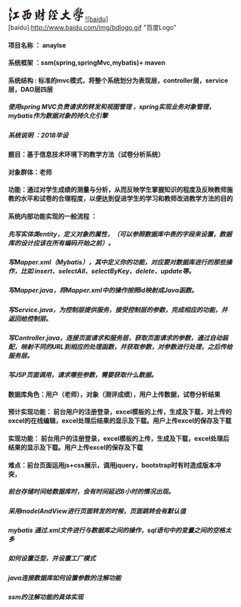 ![jxufe](https://github.com/FiseTch/anaylse/raw/master/src/main/webapp/images/logo.png) 
[![baidu]](http://baidu.com)
[baidu]:http://www.baidu.com/img/bdlogo.gif "百度Logo"
#### 项目名称 ： anaylse
#### 系统框架 ：ssm(spring,springMvc,mybatis)+ maven 
#### 系统结构 : 标准的mvc模式，将整个系统划分为表现层，controller层，service层，DAO层四层
  ##### 使用spring MVC负责请求的转发和视图管理 ，spring实现业务对象管理，mybatis作为数据对象的持久化引擎
  ##### 系统说明 ：2018毕设 
#### 题目：基于信息技术环境下的教学方法（试卷分析系统）
#### 对象群体：老师
#### 功能：通过对学生成绩的测量与分析，从而反映学生掌握知识的程度及反映教师施教的水平和试卷的合理程度，以便达到促进学生的学习和教师改进教学方法的目的
#### 系统内部功能实现的一般流程 ：
  ##### 先写实体类entity，定义对象的属性，（可以参照数据库中表的字段来设置，数据库的设计应该在所有编码开始之前）。
  ##### 写Mapper.xml（Mybatis），其中定义你的功能，对应要对数据库进行的那些操作，比如 insert、selectAll、selectByKey、delete、update等。
  ##### 写Mapper.java，将Mapper.xml中的操作按照id映射成Java函数。
  ##### 写Service.java，为控制层提供服务，接受控制层的参数，完成相应的功能，并返回给控制层。
  ##### 写Controller.java，连接页面请求和服务层，获取页面请求的参数，通过自动装配，映射不同的URL到相应的处理函数，并获取参数，对参数进行处理，之后传给服务层。
  ##### 写JSP页面调用，请求哪些参数，需要获取什么数据。

#### 数据库角色：用户（老师），对象（测评成绩），用户上传数据，试卷分析结果
#### 预计实现功能： 前台用户的注册登录，excel模板的上传，生成及下载，对上传的excel的在线编辑，excel处理后结果的显示及下载。用户上传excel的保存及下载
#### 实现功能： 前台用户的注册登录，excel模板的上传，生成及下载，excel处理后结果的显示及下载。用户上传excel的保存及下载

#### 难点：前台页面运用js+css展示，调用jquery，bootstrap时有时造成版本冲突，
 ##### 前台存储时间给数据库时，会有时间延迟8小时的情况出现。
 ##### 采用modelAndView进行页面转发的时候，页面跳转会有默认值
 ##### mybatis 通过.xml文件进行与数据库之间的操作，sql语句中的变量之间的空格太多
 ##### 如何设置泛型，并设置工厂模式
 ##### java连接数据库如何设置参数的注解功能
 ##### ssm的注解功能的具体实现

